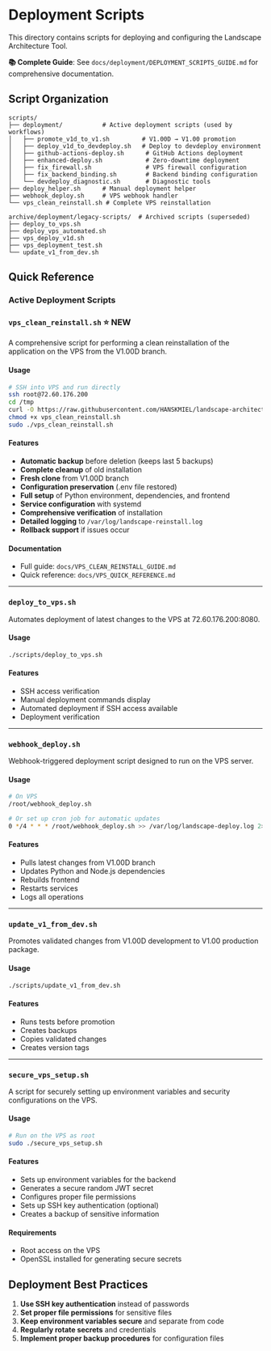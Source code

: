 # Deployment Scripts

This directory contains scripts for deploying and configuring the Landscape Architecture Tool.

**📚 Complete Guide**: See `docs/deployment/DEPLOYMENT_SCRIPTS_GUIDE.md` for comprehensive documentation.

## Script Organization

```
scripts/
├── deployment/           # Active deployment scripts (used by workflows)
│   ├── promote_v1d_to_v1.sh         # V1.00D → V1.00 promotion
│   ├── deploy_v1d_to_devdeploy.sh   # Deploy to devdeploy environment
│   ├── github-actions-deploy.sh      # GitHub Actions deployment
│   ├── enhanced-deploy.sh            # Zero-downtime deployment
│   ├── fix_firewall.sh               # VPS firewall configuration
│   ├── fix_backend_binding.sh        # Backend binding configuration
│   └── devdeploy_diagnostic.sh       # Diagnostic tools
├── deploy_helper.sh      # Manual deployment helper
├── webhook_deploy.sh     # VPS webhook handler
└── vps_clean_reinstall.sh # Complete VPS reinstallation

archive/deployment/legacy-scripts/  # Archived scripts (superseded)
├── deploy_to_vps.sh
├── deploy_vps_automated.sh
├── vps_deploy_v1d.sh
├── vps_deployment_test.sh
└── update_v1_from_dev.sh
```

## Quick Reference

### Active Deployment Scripts

### `vps_clean_reinstall.sh` ⭐ NEW

A comprehensive script for performing a clean reinstallation of the application on the VPS from the V1.00D branch.

#### Usage

```bash
# SSH into VPS and run directly
ssh root@72.60.176.200
cd /tmp
curl -O https://raw.githubusercontent.com/HANSKMIEL/landscape-architecture-tool/V1.00D/scripts/vps_clean_reinstall.sh
chmod +x vps_clean_reinstall.sh
sudo ./vps_clean_reinstall.sh
```

#### Features

- **Automatic backup** before deletion (keeps last 5 backups)
- **Complete cleanup** of old installation
- **Fresh clone** from V1.00D branch
- **Configuration preservation** (.env file restored)
- **Full setup** of Python environment, dependencies, and frontend
- **Service configuration** with systemd
- **Comprehensive verification** of installation
- **Detailed logging** to `/var/log/landscape-reinstall.log`
- **Rollback support** if issues occur

#### Documentation

- Full guide: `docs/VPS_CLEAN_REINSTALL_GUIDE.md`
- Quick reference: `docs/VPS_QUICK_REFERENCE.md`

---

### `deploy_to_vps.sh`

Automates deployment of latest changes to the VPS at 72.60.176.200:8080.

#### Usage

```bash
./scripts/deploy_to_vps.sh
```

#### Features

- SSH access verification
- Manual deployment commands display
- Automated deployment if SSH access available
- Deployment verification

---

### `webhook_deploy.sh`

Webhook-triggered deployment script designed to run on the VPS server.

#### Usage

```bash
# On VPS
/root/webhook_deploy.sh

# Or set up cron job for automatic updates
0 */4 * * * /root/webhook_deploy.sh >> /var/log/landscape-deploy.log 2>&1
```

#### Features

- Pulls latest changes from V1.00D branch
- Updates Python and Node.js dependencies
- Rebuilds frontend
- Restarts services
- Logs all operations

---

### `update_v1_from_dev.sh`

Promotes validated changes from V1.00D development to V1.00 production package.

#### Usage

```bash
./scripts/update_v1_from_dev.sh
```

#### Features

- Runs tests before promotion
- Creates backups
- Copies validated changes
- Creates version tags

---

### `secure_vps_setup.sh`

A script for securely setting up environment variables and security configurations on the VPS.

#### Usage

```bash
# Run on the VPS as root
sudo ./secure_vps_setup.sh
```

#### Features

- Sets up environment variables for the backend
- Generates a secure random JWT secret
- Configures proper file permissions
- Sets up SSH key authentication (optional)
- Creates a backup of sensitive information

#### Requirements

- Root access on the VPS
- OpenSSL installed for generating secure secrets

## Deployment Best Practices

1. **Use SSH key authentication** instead of passwords
2. **Set proper file permissions** for sensitive files
3. **Keep environment variables secure** and separate from code
4. **Regularly rotate secrets** and credentials
5. **Implement proper backup procedures** for configuration files
